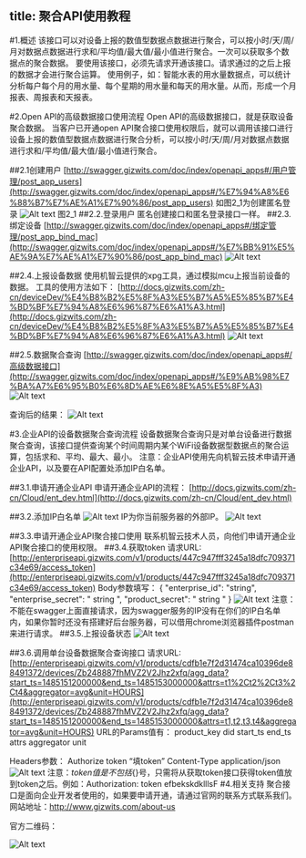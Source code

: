 title: 聚合API使用教程
----
#1.概述
该接口可以对设备上报的数值型数据点数据进行聚合，可以按小时/天/周/月对数据点数据进行求和/平均值/最大值/最小值进行聚合。一次可以获取多个数据点的聚合数据。
要使用该接口，必须先请求开通该接口。请求通过的之后上报的数据才会进行聚合运算。
使用例子，如：智能水表的用水量数据点，可以统计分析每户每个月的用水量、每个星期的用水量和每天的用水量。从而，形成一个月报表、周报表和天报表。 

#2.Open API的高级数据接口使用流程
Open API的高级数据接口，就是获取设备聚合数据。
当客户已开通open API聚合接口使用权限后，就可以调用该接口进行设备上报的数值型数据点数据进行聚合分析，可以按小时/天/周/月对数据点数据进行求和/平均值/最大值/最小值进行聚合。

##2.1创建用户
[http://swagger.gizwits.com/doc/index/openapi_apps#/用户管理/post_app_users](http://swagger.gizwits.com/doc/index/openapi_apps#/%E7%94%A8%E6%88%B7%E7%AE%A1%E7%90%86/post_app_users)
如图2_1为创建匿名登录
![Alt text](/assets/zh-cn/UserManual/DataAPI/1486538498852.png)
图2_1
##2.2.登录用户
匿名创建接口和匿名登录接口一样。
##2.3.绑定设备
[http://swagger.gizwits.com/doc/index/openapi_apps#/绑定管理/post_app_bind_mac](http://swagger.gizwits.com/doc/index/openapi_apps#/%E7%BB%91%E5%AE%9A%E7%AE%A1%E7%90%86/post_app_bind_mac)
![Alt text](/assets/zh-cn/UserManual/DataAPI/1486542205826.png)

##2.4.上报设备数据
使用机智云提供的xpg工具，通过模拟mcu上报当前设备的数据。
工具的使用方法如下：
[http://docs.gizwits.com/zh-cn/deviceDev/%E4%B8%B2%E5%8F%A3%E5%B7%A5%E5%85%B7%E4%BD%BF%E7%94%A8%E6%96%87%E6%A1%A3.html](http://docs.gizwits.com/zh-cn/deviceDev/%E4%B8%B2%E5%8F%A3%E5%B7%A5%E5%85%B7%E4%BD%BF%E7%94%A8%E6%96%87%E6%A1%A3.html)
![Alt text](/assets/zh-cn/UserManual/DataAPI/1486543125080.png)

##2.5.数据聚合查询
[http://swagger.gizwits.com/doc/index/openapi_apps#/高级数据接口](http://swagger.gizwits.com/doc/index/openapi_apps#/%E9%AB%98%E7%BA%A7%E6%95%B0%E6%8D%AE%E6%8E%A5%E5%8F%A3)
![Alt text](/assets/zh-cn/UserManual/DataAPI/1486543163248.png)

查询后的结果：
![Alt text](/assets/zh-cn/UserManual/DataAPI/1486543295027.png)

#3.企业API的设备数据聚合查询流程
设备数据聚合查询只是对单台设备进行数据聚合查询，该接口提供查询某个时间周期内某个WiFi设备数据型数据点的聚合运算，包括求和、平均、最大、最小。
注意：企业API使用先向机智云技术申请开通企业API，以及要在API配置处添加IP白名单。

##3.1.申请开通企业API
申请开通企业API的流程：
[http://docs.gizwits.com/zh-cn/Cloud/ent_dev.html](http://docs.gizwits.com/zh-cn/Cloud/ent_dev.html)

##3.2.添加IP白名单
![Alt text](/assets/zh-cn/UserManual/DataAPI/1486543738812.png)
IP为你当前服务器的外部IP。
![Alt text](/assets/zh-cn/UserManual/DataAPI/1486543816467.png)

##3.3.申请开通企业API聚合接口使用
联系机智云技术人员，向他们申请开通企业API聚合接口的使用权限。
##3.4.获取token
请求URL: 
[http://enterpriseapi.gizwits.com/v1/products/447c947fff3245a18dfc709371c34e69/access_token](http://enterpriseapi.gizwits.com/v1/products/447c947fff3245a18dfc709371c34e69/access_token)
Body参数填写：
{
  "enterprise_id": "string",
  "enterprise_secret": " string ",
  "product_secret": " string "
}
![Alt text](/assets/zh-cn/UserManual/DataAPI/1486543902362.png)
注意：不能在swagger上面直接请求，因为swagger服务的IP没有在你们的IP白名单内，如果你暂时还没有搭建好后台服务器，可以借用chrome浏览器插件postman来进行请求。
##3.5.上报设备状态
![Alt text](/assets/zh-cn/UserManual/DataAPI/1486543926801.png)

##3.6.调用单台设备数据聚合查询接口
请求URL:
[http://enterpriseapi.gizwits.com/v1/products/cdfb1e7f2d31474ca10396de88491372/devices/Zb248887fhMVZ2V2Jhz2xfq/agg_data?start_ts=1485151200000&end_ts=1485153000000&attrs=t1%2Ct2%2Ct3%2Ct4&aggregator=avg&unit=HOURS](http://enterpriseapi.gizwits.com/v1/products/cdfb1e7f2d31474ca10396de88491372/devices/Zb248887fhMVZ2V2Jhz2xfq/agg_data?start_ts=1485151200000&end_ts=1485153000000&attrs=t1,t2,t3,t4&aggregator=avg&unit=HOURS)
URL的Params值有：
product_key
did
start_ts
end_ts
attrs
aggregator
unit

Headers参数：
Authorize   token “填token”
Content-Type	application/json
![Alt text](/assets/zh-cn/UserManual/DataAPI/1486544088058.png)
注意：${token值}是不包括${}号，只需将从获取token接口获得token值放到token之后。例如：Authorization: token efbekskdklllsF
#4.相关支持
聚合接口是面向企业开发者使用的，如果要申请开通，请通过官网的联系方式联系我们。
网站地址：http://www.gizwits.com/about-us

官方二维码：

![Alt text](/assets/zh-cn/UserManual/DataAPI/1486544134249.png)
